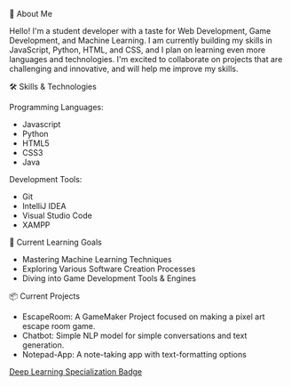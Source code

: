🌟 About Me

Hello! I'm a student developer with a taste for Web Development, Game Development, and Machine Learning.
I am currently building my skills in JavaScript, Python, HTML, and CSS, and I plan on learning even more languages and technologies.
I'm excited to collaborate on projects that are challenging and innovative, and will help me improve my skills.

🛠️ Skills & Technologies

Programming Languages:
  <ul><li>Javascript</li>
  <li>Python</li>
  <li>HTML5</li>
  <li>CSS3</li>
  <li>Java</li></ul>
Development Tools:
  <ul><li>Git</li>
  <li>IntelliJ IDEA</li>
  <li>Visual Studio Code</li>
  <li>XAMPP</li></ul>

🌱 Current Learning Goals

<ul><li>Mastering Machine Learning Techniques</li>
    <li>Exploring Various Software Creation Processes</li>
    <li>Diving into Game Development Tools & Engines</li></ul>
📦 Current Projects

<ul><li>EscapeRoom: A GameMaker Project focused on making a pixel art escape room game.</li>
<li>Chatbot: Simple NLP model for simple conversations and text generation. </li>
<li>Notepad-App: A note-taking app with text-formatting options</li></ul>

[Deep Learning Specialization Badge](https://www.credly.com/badges/eff5108e-76a6-4b1c-8fa3-7bc27c1cb95f/public_url)
<!---
sarahyack/sarahyack is a ✨ special ✨ repository because its `README.md` (this file) appears on your GitHub profile.
You can click the Preview link to take a look at your changes.
--->
